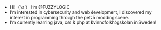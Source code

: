 - Hi!（*'ω'*） I’m @FUZZYLOGlC
- I’m interested in cybersecurity and web development, I discovered my interest in programming through the petz5 modding scene.
- I’m currently learning java, css & php at Kvinnofolkhögskolan in Sweden!
